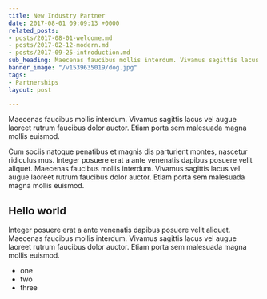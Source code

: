 ```yaml
---
title: New Industry Partner
date: 2017-08-01 09:09:13 +0000
related_posts:
- posts/2017-08-01-welcome.md
- posts/2017-02-12-modern.md
- posts/2017-09-25-introduction.md
sub_heading: Maecenas faucibus mollis interdum. Vivamus sagittis lacus
banner_image: "/v1539635019/dog.jpg"
tags:
- Partnerships
layout: post

---
```

Maecenas faucibus mollis interdum. Vivamus sagittis lacus vel augue laoreet rutrum faucibus dolor auctor. Etiam porta sem malesuada magna mollis euismod.

Cum sociis natoque penatibus et magnis dis parturient montes, nascetur ridiculus mus. Integer posuere erat a ante venenatis dapibus posuere velit aliquet. Maecenas faucibus mollis interdum. Vivamus sagittis lacus vel augue laoreet rutrum faucibus dolor auctor. Etiam porta sem malesuada magna mollis euismod.

## Hello world

Integer posuere erat a ante venenatis dapibus posuere velit aliquet. Maecenas faucibus mollis interdum. Vivamus sagittis lacus vel augue laoreet rutrum faucibus dolor auctor. Etiam porta sem malesuada magna mollis euismod.

* one
* two 
* three